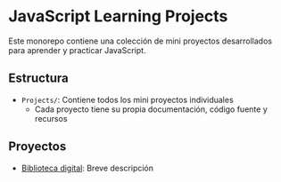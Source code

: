 # JavaScript Learning Projects

Este monorepo contiene una colección de mini proyectos desarrollados para aprender y practicar JavaScript.

## Estructura

- `Projects/`: Contiene todos los mini proyectos individuales
  - Cada proyecto tiene su propia documentación, código fuente y recursos

## Proyectos

- [Biblioteca digital](./Proyects/Biblioteca-Digital/): Breve descripción
